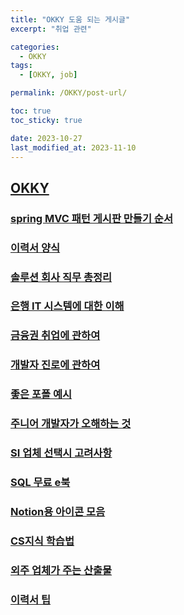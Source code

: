 ```yaml
---
title: "OKKY 도움 되는 게시글"
excerpt: "취업 관련"

categories:
  - OKKY
tags:
  - [OKKY, job]

permalink: /OKKY/post-url/

toc: true
toc_sticky: true

date: 2023-10-27
last_modified_at: 2023-11-10
---
```


## [OKKY](https://okky.kr/)
### [spring MVC 패턴 게시판 만들기 순서](https://okky.kr/articles/1471332)
### [이력서 양식](https://okky.kr/questions/1471349)
### [솔루션 회사 직무 총정리](https://okky.kr/articles/547469)
### [은행 IT 시스템에 대한 이해](https://okky.kr/articles/490341)
### [금융권 취업에 관하여](https://okky.kr/articles/1385246)
### [개발자 진로에 관하여](https://okky.kr/articles/1471489)
### [좋은 포폴 예시](https://okky.kr/articles/1473773)
### [주니어 개발자가 오해하는 것](https://okky.kr/articles/1473798)
### [SI 업체 선택시 고려사항](https://okky.kr/articles/1474623)
### [SQL 무료 e북](https://okky.kr/articles/1475047)
### [Notion용 아이콘 모음](https://okky.kr/questions/621580)
### [CS지식 학습법](https://okky.kr/articles/1476614)
### [외주 업체가 주는 산출물](https://okky.kr/articles/1479809)
### [이력서 팁](https://okky.kr/articles/842696)

